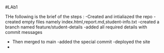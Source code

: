 #LAb1

THe following is the brief of the steps :
 -Created and intialiazed the repo
 -created empty files namely index.html,report.md,student-info.txt
 -created a branch named feature/student-details
 -added all required details with commit messages
 - Then merged to main 
 -added the special commit
  -deployed the site
  -